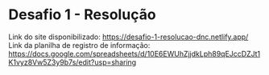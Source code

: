 # Desafio 1 - Resolução

Link do site disponibilizado: https://desafio-1-resolucao-dnc.netlify.app/
Link da planilha de registro de informação: https://docs.google.com/spreadsheets/d/10E6EWUhZjjdkLph89qEJccDZJt1K1vyz8Vw5Z3y9b7s/edit?usp=sharing
